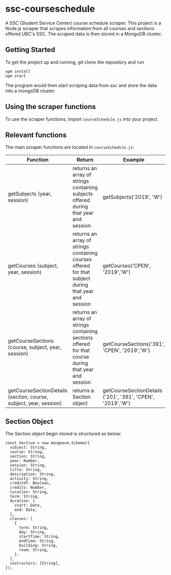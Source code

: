 # ssc-courseschedule

A SSC (Student Service Center) course schedule scraper.
This project is a Node.js scraper that scrapes information from all courses and sections offered UBC's SSC. The scraped data is then stored in a MongoDB cluster.  

## Getting Started
To get the project up and running, git clone the repository and run
```
npm install
npm start
```
The program would then start scraping data from ssc and store the data into a mongoDB cluster. 

## Using the scraper functions
To use the scraper functions, import `courseSchedule.js` into your project.

## Relevant functions
The main scraper functions are located in `courseSchedule.js`:

| Function | Return |Example|
|----------|--------|-------|
| getSubjects (year, session) | returns an array of strings containing subjects offered during that year and session |getSubjects('2019', 'W')|
|getCourses (subject, year, session)|returns an array of strings containing courses offered for that subject during that year and session| getCourses('CPEN', '2019','W')|
|getCourseSections (course, subject, year, session)| returns an array of strings containing sections offered for that course during that year and session| getCourseSections('391', 'CPEN', '2019','W')|
|getCourseSectionDetails (section, course, subject, year, session)|returns a Section object|getCourseSectionDetails ('201', '391', 'CPEN', '2019','W') | 




## Section Object
The Section object begin stored is structured as below:

    const Section = new mongoose.Schema({
      subject: String,
      course: String,
      section: String,
      year: Number,
      session: String,
      title: String,
      description: String,
      activity: String,
      creditdf: Boolean,
      credits: Number,
      location: String,
      term: String,
      duration: {
        start: Date,
        end: Date,
      },
      classes: [
        {
          term: String,
          day: String,
          startTime: String,
          endTime: String,
          building: String,
          room: String,
        },
      ],
      instructors: [String],
    });
